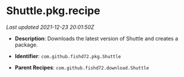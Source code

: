 # Shuttle.pkg.recipe

_Last updated 2021-12-23 20:01:50Z_

- **Description**: Downloads the latest version of Shuttle and creates a package.

- **Identifier**: `com.github.fishd72.pkg.Shuttle`

- **Parent Recipes**: `com.github.fishd72.download.Shuttle`
